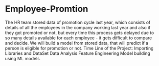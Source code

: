 # Employee-Promtion
The HR team stored data of promotion cycle last year, which consists of details of all the employees in the company working last year and also 
if they got promoted or not, but every time this process gets delayed due to so many details available for each employee - it gets difficult to compare and decide.
We will build a model from stored data, that will predict if a person is eligible for promotion or not.
Time Line of the Project:
Importing Libraries and DataSet
Data Analysis
Feature Engineering
Model building using ML models
